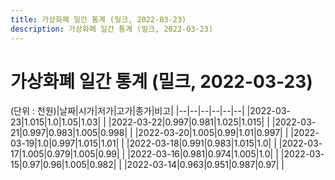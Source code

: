 ```yaml
---
title: 가상화폐 일간 통계 (밀크, 2022-03-23)
description: 가상화폐 일간 통계 (밀크, 2022-03-23)
---
```


가상화폐 일간 통계 (밀크, 2022-03-23)
===

(단위 : 천원)|날짜|시가|저가|고가|종가|비고|
|--|--|--|--|--|--|
|2022-03-23|1.015|1.0|1.05|1.03|    |
|2022-03-22|0.997|0.981|1.025|1.015|    |
|2022-03-21|0.997|0.983|1.005|0.998|    |
|2022-03-20|1.005|0.99|1.01|0.997|    |
|2022-03-19|1.0|0.997|1.015|1.01|    |
|2022-03-18|0.991|0.983|1.015|1.0|    |
|2022-03-17|1.005|0.979|1.005|0.99|    |
|2022-03-16|0.981|0.974|1.005|1.0|    |
|2022-03-15|0.97|0.96|1.005|0.982|    |
|2022-03-14|0.963|0.951|0.987|0.97|    |
